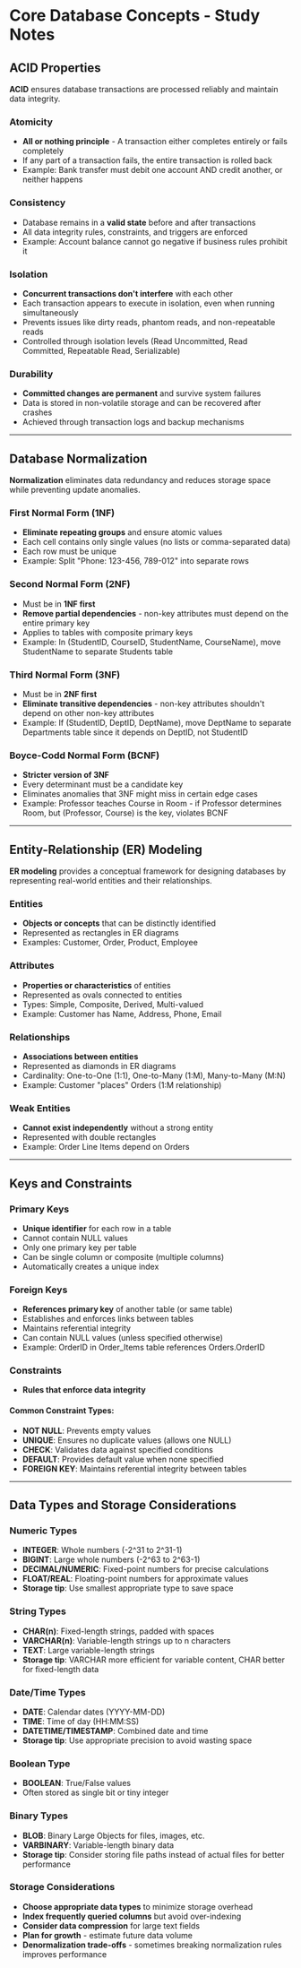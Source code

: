 # Core Database Concepts - Study Notes

## ACID Properties

**ACID** ensures database transactions are processed reliably and maintain data integrity.

### Atomicity
- **All or nothing principle** - A transaction either completes entirely or fails completely
- If any part of a transaction fails, the entire transaction is rolled back
- Example: Bank transfer must debit one account AND credit another, or neither happens

### Consistency
- Database remains in a **valid state** before and after transactions
- All data integrity rules, constraints, and triggers are enforced
- Example: Account balance cannot go negative if business rules prohibit it

### Isolation
- **Concurrent transactions don't interfere** with each other
- Each transaction appears to execute in isolation, even when running simultaneously
- Prevents issues like dirty reads, phantom reads, and non-repeatable reads
- Controlled through isolation levels (Read Uncommitted, Read Committed, Repeatable Read, Serializable)

### Durability
- **Committed changes are permanent** and survive system failures
- Data is stored in non-volatile storage and can be recovered after crashes
- Achieved through transaction logs and backup mechanisms

---

## Database Normalization

**Normalization** eliminates data redundancy and reduces storage space while preventing update anomalies.

### First Normal Form (1NF)
- **Eliminate repeating groups** and ensure atomic values
- Each cell contains only single values (no lists or comma-separated data)
- Each row must be unique
- Example: Split "Phone: 123-456, 789-012" into separate rows

### Second Normal Form (2NF)
- Must be in **1NF first**
- **Remove partial dependencies** - non-key attributes must depend on the entire primary key
- Applies to tables with composite primary keys
- Example: In (StudentID, CourseID, StudentName, CourseName), move StudentName to separate Students table

### Third Normal Form (3NF)
- Must be in **2NF first**
- **Eliminate transitive dependencies** - non-key attributes shouldn't depend on other non-key attributes
- Example: If (StudentID, DeptID, DeptName), move DeptName to separate Departments table since it depends on DeptID, not StudentID

### Boyce-Codd Normal Form (BCNF)
- **Stricter version of 3NF**
- Every determinant must be a candidate key
- Eliminates anomalies that 3NF might miss in certain edge cases
- Example: Professor teaches Course in Room - if Professor determines Room, but (Professor, Course) is the key, violates BCNF

---

## Entity-Relationship (ER) Modeling

**ER modeling** provides a conceptual framework for designing databases by representing real-world entities and their relationships.

### Entities
- **Objects or concepts** that can be distinctly identified
- Represented as rectangles in ER diagrams
- Examples: Customer, Order, Product, Employee

### Attributes
- **Properties or characteristics** of entities
- Represented as ovals connected to entities
- Types: Simple, Composite, Derived, Multi-valued
- Example: Customer has Name, Address, Phone, Email

### Relationships
- **Associations between entities**
- Represented as diamonds in ER diagrams
- Cardinality: One-to-One (1:1), One-to-Many (1:M), Many-to-Many (M:N)
- Example: Customer "places" Orders (1:M relationship)

### Weak Entities
- **Cannot exist independently** without a strong entity
- Represented with double rectangles
- Example: Order Line Items depend on Orders

---

## Keys and Constraints

### Primary Keys
- **Unique identifier** for each row in a table
- Cannot contain NULL values
- Only one primary key per table
- Can be single column or composite (multiple columns)
- Automatically creates a unique index

### Foreign Keys
- **References primary key** of another table (or same table)
- Establishes and enforces links between tables
- Maintains referential integrity
- Can contain NULL values (unless specified otherwise)
- Example: OrderID in Order_Items table references Orders.OrderID

### Constraints
- **Rules that enforce data integrity**

#### Common Constraint Types:
- **NOT NULL**: Prevents empty values
- **UNIQUE**: Ensures no duplicate values (allows one NULL)
- **CHECK**: Validates data against specified conditions
- **DEFAULT**: Provides default value when none specified
- **FOREIGN KEY**: Maintains referential integrity between tables

---

## Data Types and Storage Considerations

### Numeric Types
- **INTEGER**: Whole numbers (-2^31 to 2^31-1)
- **BIGINT**: Large whole numbers (-2^63 to 2^63-1)
- **DECIMAL/NUMERIC**: Fixed-point numbers for precise calculations
- **FLOAT/REAL**: Floating-point numbers for approximate values
- **Storage tip**: Use smallest appropriate type to save space

### String Types
- **CHAR(n)**: Fixed-length strings, padded with spaces
- **VARCHAR(n)**: Variable-length strings up to n characters
- **TEXT**: Large variable-length strings
- **Storage tip**: VARCHAR more efficient for variable content, CHAR better for fixed-length data

### Date/Time Types
- **DATE**: Calendar dates (YYYY-MM-DD)
- **TIME**: Time of day (HH:MM:SS)
- **DATETIME/TIMESTAMP**: Combined date and time
- **Storage tip**: Use appropriate precision to avoid wasting space

### Boolean Type
- **BOOLEAN**: True/False values
- Often stored as single bit or tiny integer

### Binary Types
- **BLOB**: Binary Large Objects for files, images, etc.
- **VARBINARY**: Variable-length binary data
- **Storage tip**: Consider storing file paths instead of actual files for better performance

### Storage Considerations
- **Choose appropriate data types** to minimize storage overhead
- **Index frequently queried columns** but avoid over-indexing
- **Consider data compression** for large text fields
- **Plan for growth** - estimate future data volume
- **Denormalization trade-offs** - sometimes breaking normalization rules improves performance
